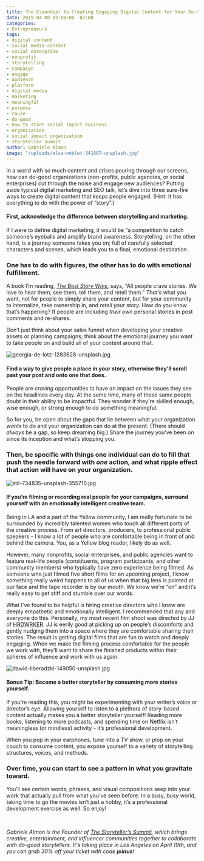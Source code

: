 ```yaml
---
title: The Essential to Creating Engaging Digital Content for Your Do-Good Cause
date: 2019-04-08 03:00:00 -07:00
categories:
- Entrepreneurs
tags:
- digital content
- social media content
- social enterprise
- nonprofit
- storytelling
- campaign
- engage
- audience
- platform
- digital media
- marketing
- meaningful
- purpose
- cause
- do-good
- how to start social impact business
- organization
- social impact organization
- storyteller summit
author: Gabriele Almon
image: "/uploads/elsa-noblet-341687-unsplash.jpg"
---
```


In a world with so much content and crises pouring through our screens, how can do-good organizations (non-profits, public agencies, or social enterprises) cut through the noise and engage new audiences? Putting aside typical digital marketing and SEO talk, let’s dive into three sure-fire ways to create digital content that _keeps_ people engaged. (Hint: It has everything to do with the power of “story”.)

#### First, acknowledge the difference between storytelling and marketing.

If I were to define digital marketing, it would be “a competition to catch someone’s eyeballs and amplify brand awareness. Storytelling, on the other hand, is a journey someone takes you on; full of carefully selected characters and scenes, which leads you to a final, emotional destination. 

### One has to do with figures, the other has to do with emotional fulfillment.

A book I’m reading, _[The Best Story Wins](https://www.amazon.com/Best-Story-Wins-Hollywood-Storytelling/dp/1642790656)_, says, “All people crave stories. We love to hear them, see them, tell them, and retell them.” _That’s_ what you want, not for people to simply share your content, but for your community to internalize, take ownership in, and _retell your story._ How do you know that’s happening? If people are including _their own_ personal stories in post comments and re-shares.

Don’t just think about your sales funnel when developing your creative assets or planning campaigns; think about the emotional journey you want to take people on and build all of your content around that.

![georgia-de-lotz-1283628-unsplash.jpg](/uploads/georgia-de-lotz-1283628-unsplash.jpg)

#### Find a way to give people a place in your story, otherwise they’ll scroll past your post and onto one that does.

People are _craving_ opportunities to have an impact on the issues they see on the headlines every day. At the same time, many of these same people doubt in their ability to be impactful. They wonder if they're skilled enough, wise enough, or strong enough to do something meaningful.

So for you, be open about the gaps that lie between what your organization _wants_ to do and your organization can do at the present. (There should _always_ be a gap, so keep dreaming big.) Share the journey you’ve been on since its inception and what’s stopping you. 

### Then, be specific with things one individual can do to fill that push the needle forward with _one_ action, and what ripple effect that action will have on your organization. 

![stil-734835-unsplash-355710.jpg](/uploads/stil-734835-unsplash-355710.jpg)

#### If you’re filming or recording real people for your campaigns, surround yourself with an emotionally intelligent creative team.

Being in LA and a part of the Yellow community, I am really fortunate to be surrounded by incredibly talented women who touch all different parts of the creative process. From art directors, producers, to professional public speakers - I know a lot of people who are comfortable being in front of and behind the camera. You, as a Yellow blog reader, likely do as well.

However, many nonprofits, social enterprises, and public agencies want to feature real-life people (constituents, program participants, and other community members) who typically have zero experience being filmed. As someone who just filmed five short films for an upcoming project, I know something really weird happens to all of us when that big lens is pointed at our face and the tape recorder is by our mouth. We know we’re “on” and it’s really easy to get stiff and stumble over our words.

What I've found to be helpful is hiring creative directors who I know are deeply empathetic and emotionally intelligent. I recommended that any and everyone do this. Personally, my most recent film shoot was directed by JJ of [HRDWRKER](https://www.hrdwrker.com/). JJ is eerily good at picking up on people’s discomforts and gently nudging them into a space where they are comfortable sharing their stories. The result is getting digital films that are fun to watch and deeply engaging. When we make the filming process comfortable for the people we work with, they’ll want to share the finished products within their spheres of influence and work with us again. 

![dawid-liberadzki-149050-unsplash.jpg](/uploads/dawid-liberadzki-149050-unsplash.jpg)

#### Bonus Tip: Become a better storyteller by consuming more stories yourself.

If you’re reading this, you might be experimenting with your writer’s voice or director’s eye. Allowing yourself to listen to a plethora of story-based content actually makes you a better storyteller yourself! Reading more books, listening to more podcasts, and spending time on Netflix isn’t meaningless (or mindless) activity - it’s professional development.

When you pop in your earphones, tune into a TV show, or plop on your couch to consume content, you expose yourself to a variety of storytelling structures, voices, and methods. 

### Over time, you can start to see a pattern in what you gravitate toward.

You’ll see certain words, phrases, and visual compositions seep into your work that actually pull from what you’ve seen before. In a busy, busy world, taking time to go the movies isn’t just a hobby, it’s a professional development exercise as well. So enjoy!

<br>

_Gabriele Almon is the Founder of [The Storyteller’s Summit](https://www.thestorytellersummit.com/), which brings creative, entertainment, and influencer communities together to collaborate with do-good storytellers. It's taking place in Los Angeles on April 19th, and you can grab 30% off your ticket with code **joinus**!_